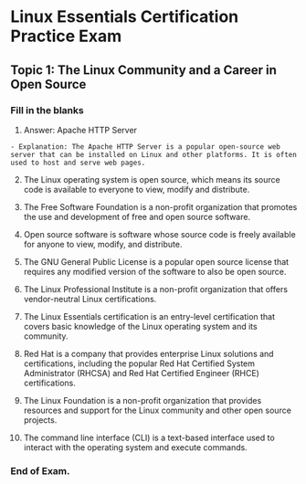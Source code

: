 <link rel="stylesheet" type="text/css" href="../../../style.css">

# Linux Essentials Certification Practice Exam
## Topic 1: The Linux Community and a Career in Open Source
### Fill in the blanks

1.    Answer: Apache HTTP Server

    - Explanation: The Apache HTTP Server is a popular open-source web server that can be installed on Linux and other platforms. It is often used to host and serve web pages.

2.    The Linux operating system is open source, which means its source code is available to everyone to view, modify and distribute.

3.    The Free Software Foundation is a non-profit organization that promotes the use and development of free and open source software.

4.    Open source software is software whose source code is freely available for anyone to view, modify, and distribute.

5.    The GNU General Public License is a popular open source license that requires any modified version of the software to also be open source.

6.    The Linux Professional Institute is a non-profit organization that offers vendor-neutral Linux certifications.

7.    The Linux Essentials certification is an entry-level certification that covers basic knowledge of the Linux operating system and its community.

8.    Red Hat is a company that provides enterprise Linux solutions and certifications, including the popular Red Hat Certified System Administrator (RHCSA) and Red Hat Certified Engineer (RHCE) certifications.

9.    The Linux Foundation is a non-profit organization that provides resources and support for the Linux community and other open source projects.

10.    The command line interface (CLI) is a text-based interface used to interact with the operating system and execute commands.

### End of Exam.


